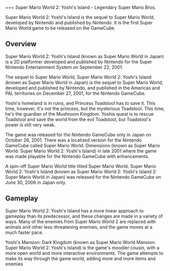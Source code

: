 
===
Super Mario World 2: Yoshi's Island - Legendary Super Mario Bros.

Super Mario World 2: Yoshi's Island is the sequel to Super Mario World, developed by Nintendo and published by Nintendo. It is the first Super Mario World game to be released on the GameCube.

## Overview

Super Mario World 2: Yoshi's Island (known as Super Mario World in Japan) is a 2D platformer developed and published by Nintendo for the Super Nintendo Entertainment System on September 22, 2001.

The sequel to Super Mario World, Super Mario World 2: Yoshi's Island (known as Super Mario World in Japan) is the sequel to Super Mario World, developed and published by Nintendo, and published in the Americas and PAL territories on December 27, 2001, for the Nintendo GameCube.

Yoshi's homeland is in ruins, and Princess Toadstool has to save it. This time, however, it's not the princess, but the mysterious Toadstool. This time, he's the guardian of the Mushroom Kingdom. Yoshis quest is to rescue Toadstool and save the world from the evil Toadstool, but Toadstool's power is still very weak.

The game was released for the Nintendo GameCube only in Japan on October 26, 2001. There was a localized version for the Nintendo GameCube called Super Mario World: Dimensions (known as Super Mario World: Super Mario World 2: Yoshi's Island) in late 2001 where the game was made playable for the Nintendo GameCube with enhancements.

A spin-off Super Mario World title titled Super Mario World: Super Mario World 2: Yoshi's Island (known as Super Mario World 2: Yoshi's Island 2: Super Mario World in Japan) was released for the Nintendo GameCube on June 30, 2006 in Japan only.

## Gameplay

Super Mario World 2: Yoshi's Island has a more linear approach to gameplay than its predecessor, and these changes are made in a variety of ways. Many of the enemies from Super Mario World 2 are replaced with animals and other less-threatening enemies, and the game moves at a much faster pace.

Yoshi's Mansion: Dark Kingdom (known as Super Mario World Mansion: Super Mario World 2: Yoshi's Island) is the game's moodier cousin, with a more open world and more interactive environments. The game attempts to make its way through the game world, adding more and more items and enemies
